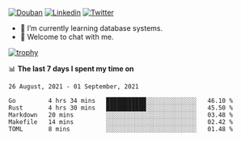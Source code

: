 
<p align="left">
<a href="https://www.douban.com/people/ixxchan"><img src="https://img.shields.io/badge/@ixxchan-007722?style=flat&logo=Douban&logoColor=white" alt="Douban" /></a> 
<a href="https://www.linkedin.com/in/xxchan/?locale=en_US"><img src="https://img.shields.io/badge/@xxchan-0073b1?style=flat&logo=LinkedIn&logoColor=white" alt="Linkedin" /></a> 
<a href="https://twitter.com/yayale_umi"><img src="https://img.shields.io/badge/@yayale__umi-1DA1F2?style=flat&logo=Twitter&logoColor=white" alt="Twitter"/></a>
</p>

- 🌱 I’m currently learning database systems.
- 💬 Welcome to chat with me.


[![trophy](https://github-profile-trophy.vercel.app/?username=xxchan&theme=flat&column=7)](https://github.com/xxchan)


📊 **The last 7 days I spent my time on** 

<!--START_SECTION:waka-->
```text
26 August, 2021 - 01 September, 2021

Go         4 hrs 34 mins   ███████████░░░░░░░░░░░░░░   46.10 % 
Rust       4 hrs 30 mins   ███████████░░░░░░░░░░░░░░   45.50 % 
Markdown   20 mins         ░░░░░░░░░░░░░░░░░░░░░░░░░   03.48 % 
Makefile   14 mins         ░░░░░░░░░░░░░░░░░░░░░░░░░   02.42 % 
TOML       8 mins          ░░░░░░░░░░░░░░░░░░░░░░░░░   01.48 %
```
<!--END_SECTION:waka-->

<!--
**xxchan/xxchan** is a ✨ _special_ ✨ repository because its `README.md` (this file) appears on your GitHub profile.

Here are some ideas to get you started:

- 🔭 I’m currently working on ...
- 🌱 I’m currently learning ...
- 👯 I’m looking to collaborate on ...
- 🤔 I’m looking for help with ...
- 💬 Ask me about ...
- 📫 How to reach me: ...
- 😄 Pronouns: ...
- ⚡ Fun fact: ...
-->
